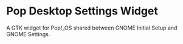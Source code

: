 # Pop Desktop Settings Widget

A GTK widget for Pop!\_OS shared between GNOME Initial Setup and GNOME Settings.

